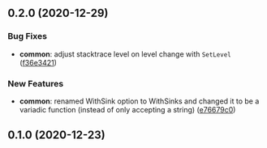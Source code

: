 ## 0.2.0 (2020-12-29)

### Bug Fixes

- **common**: adjust stacktrace level on level change with `SetLevel` ([f36e3421](https://github.com/postfinance/flash/commit/f36e3421))

### New Features

- **common**: renamed WithSink option to WithSinks and changed it to be a variadic function (instead of only accepting a string) ([e76679c0](https://github.com/postfinance/flash/commit/e76679c0))

## 0.1.0 (2020-12-23)
